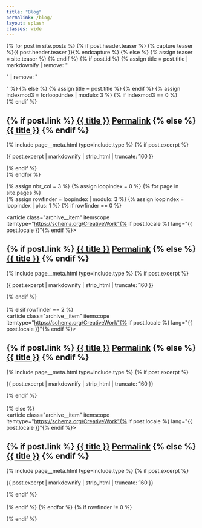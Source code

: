 ```yaml
---
title: "Blog"
permalink: /blog/
layout: splash
classes: wide
---
```


<div class="container">
  {% for post in site.posts %}  
    {% if post.header.teaser %}
      {% capture teaser %}{{ post.header.teaser }}{% endcapture %}
    {% else %}
      {% assign teaser = site.teaser %}
    {% endif %}    
    {% if post.id %}
      {% assign title = post.title | markdownify | remove: "<p>" | remove: "</p>" %}
    {% else %}
      {% assign title = post.title %}
    {% endif %}
    {% assign indexmod3 = forloop.index | modulo: 3 %}
    {% if indexmod3 == 0 %}<div style="clear: both;"></div>{% endif %}    
    <div class="row">
      <div class="col-sm-4">
        <article class="archive__item" itemscope itemtype="https://schema.org/CreativeWork"{% if post.locale %} lang="{{ post.locale }}"{% endif %}>
          <div class="archive__item-teaser">
            <img src="{{ teaser | relative_url }}" alt="">
          </div>
          <h2 class="archive__item-title no_toc" itemprop="headline">
            {% if post.link %}
              <a href="{{ post.link }}">{{ title }}</a> <a href="{{ post.url | relative_url }}" rel="permalink"><i class="fas fa-link" aria-hidden="true" title="permalink"></i><span class="sr-only">Permalink</span></a>
            {% else %}
              <a href="{{ post.url | relative_url }}" rel="permalink">{{ title }}</a>
            {% endif %}
          </h2>
          {% include page__meta.html type=include.type %}
          {% if post.excerpt %}<p class="archive__item-excerpt" itemprop="description">{{ post.excerpt | markdownify | strip_html | truncate: 160 }}</p>{% endif %}
        </article>      
      </div>
    </div>
  {% endfor %}
</div>



{% assign nbr_col = 3 %}
{% assign loopindex = 0 %}
{% for page in site.pages %}                       
  {% assign rowfinder = loopindex | modulo: 3 %}
  {% assign loopindex = loopindex | plus: 1 %}
  {% if rowfinder == 0 %}
    <div class="row">
      <div class="col-sm-4">
        <article class="archive__item" itemscope itemtype="https://schema.org/CreativeWork"{% if post.locale %} lang="{{ post.locale }}"{% endif %}>
          <div class="archive__item-teaser">
            <img src="{{ teaser | relative_url }}" alt="">
          </div>
          <h2 class="archive__item-title no_toc" itemprop="headline">
            {% if post.link %}
              <a href="{{ post.link }}">{{ title }}</a> <a href="{{ post.url | relative_url }}" rel="permalink"><i class="fas fa-link" aria-hidden="true" title="permalink"></i><span class="sr-only">Permalink</span></a>
            {% else %}
              <a href="{{ post.url | relative_url }}" rel="permalink">{{ title }}</a>
            {% endif %}
          </h2>
          {% include page__meta.html type=include.type %}
          {% if post.excerpt %}<p class="archive__item-excerpt" itemprop="description">{{ post.excerpt | markdownify | strip_html | truncate: 160 }}</p>{% endif %}
        </article>      
      </div>    
  {% elsif rowfinder == 2 %}
    <div class="col-sm-4">
      <article class="archive__item" itemscope itemtype="https://schema.org/CreativeWork"{% if post.locale %} lang="{{ post.locale }}"{% endif %}>
        <div class="archive__item-teaser">
          <img src="{{ teaser | relative_url }}" alt="">
        </div>
        <h2 class="archive__item-title no_toc" itemprop="headline">
          {% if post.link %}
            <a href="{{ post.link }}">{{ title }}</a> <a href="{{ post.url | relative_url }}" rel="permalink"><i class="fas fa-link" aria-hidden="true" title="permalink"></i><span class="sr-only">Permalink</span></a>
          {% else %}
            <a href="{{ post.url | relative_url }}" rel="permalink">{{ title }}</a>
          {% endif %}
        </h2>
        {% include page__meta.html type=include.type %}
        {% if post.excerpt %}<p class="archive__item-excerpt" itemprop="description">{{ post.excerpt | markdownify | strip_html | truncate: 160 }}</p>{% endif %}
      </article>      
    </div>    
    </div>
  {% else %}
    <div class="col-sm-4">
      <article class="archive__item" itemscope itemtype="https://schema.org/CreativeWork"{% if post.locale %} lang="{{ post.locale }}"{% endif %}>
        <div class="archive__item-teaser">
          <img src="{{ teaser | relative_url }}" alt="">
        </div>
        <h2 class="archive__item-title no_toc" itemprop="headline">
          {% if post.link %}
            <a href="{{ post.link }}">{{ title }}</a> <a href="{{ post.url | relative_url }}" rel="permalink"><i class="fas fa-link" aria-hidden="true" title="permalink"></i><span class="sr-only">Permalink</span></a>
          {% else %}
            <a href="{{ post.url | relative_url }}" rel="permalink">{{ title }}</a>
          {% endif %}
        </h2>
        {% include page__meta.html type=include.type %}
        {% if post.excerpt %}<p class="archive__item-excerpt" itemprop="description">{{ post.excerpt | markdownify | strip_html | truncate: 160 }}</p>{% endif %}
      </article>      
    </div>    
  {% endif %}
{% endfor %}
{% if rowfinder != 0 %}
  </div>
{% endif %}








